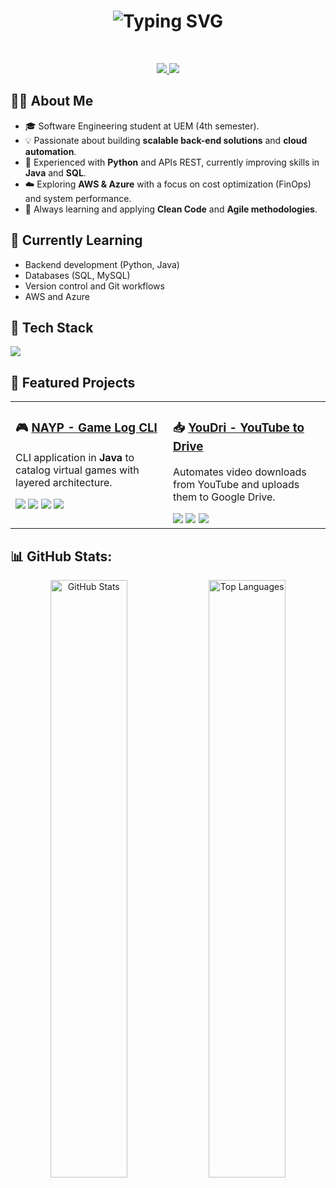 <h1 align="center">
  <img src="https://readme-typing-svg.demolab.com?font=Fira+Code&weight=700&size=32&pause=1000&color=FFFFFF&center=true&vCenter=true&width=800&lines=Welcome+to+my+GitHub+Profile%21;I'm+Matheus+Frazatto!" alt="Typing SVG" />
</h1>

<br>

<p align="center">
  <a href="mailto:matheusfrazattodias@gmail.com">
    <img src="https://img.shields.io/badge/Email-D14836?style=for-the-badge&logo=gmail&logoColor=white" />
  </a>
  <a href="https://www.linkedin.com/in/matheus-frazatto-dias-093ba5338/" target="_blank">
    <img src="https://img.shields.io/badge/LinkedIn-0077B5?style=for-the-badge&logo=linkedin&logoColor=white" />
  </a>
</p>

## 👨‍💻 About Me
- 🎓 Software Engineering student at UEM (4th semester).
- 💡 Passionate about building **scalable back-end solutions** and **cloud automation**.
- 🐍 Experienced with **Python** and APIs REST, currently improving skills in **Java** and **SQL**.
- ☁️ Exploring **AWS & Azure** with a focus on cost optimization (FinOps) and system performance.
- 🚀 Always learning and applying **Clean Code** and **Agile methodologies**.

## 🌱 Currently Learning
- Backend development (Python, Java)
- Databases (SQL, MySQL)
- Version control and Git workflows
- AWS and Azure

## 🚀 Tech Stack

<p align="left">
  <a href="https://skillicons.dev">
    <img src="https://skillicons.dev/icons?i=python,java,javascript,sqlite,git,docker,linux" />
  </a>
</p>

## 📌 Featured Projects

<table align="center">
  <tr>
    <td width="50%" valign="top">
      <h3>🎮 <a href="https://github.com/MatheusFrazatto/NAYP---Game_Log_CLI">NAYP - Game Log CLI</a></h3>
      <p>CLI application in <b>Java</b> to catalog virtual games with layered architecture.</p>
      <img src="https://img.shields.io/badge/Java-17+-orange?style=for-the-badge&logo=java" />
      <img src="https://img.shields.io/badge/Maven-3.8+-red?style=for-the-badge&logo=apache-maven" />
      <img src="https://img.shields.io/badge/SQLite-003B57?style=for-the-badge&logo=sqlite" />
      <img src="https://img.shields.io/badge/RAWG_API-000000?style=for-the-badge" />
    </td>
    <td width="50%" valign="top">
      <h3>📥 <a href="https://github.com/MatheusFrazatto/YouDri---Youtube_To_Drive">YouDri - YouTube to Drive</a></h3>
      <p>Automates video downloads from YouTube and uploads them to Google Drive.</p>
      <img src="https://img.shields.io/badge/Python-3.7+-blue?style=for-the-badge&logo=python" />
      <img src="https://img.shields.io/badge/yt--dlp-FF0000?style=for-the-badge&logo=youtube" />
      <img src="https://img.shields.io/badge/Google%20Drive-4285F4?style=for-the-badge&logo=googledrive&logoColor=white" />
    </td>
  </tr>
</table>

## 📊 GitHub Stats:
<p align="center">
  <img src="https://github-readme-stats.vercel.app/api?username=MatheusFrazatto&theme=transparent&hide_border=true&show_icons=true&include_all_commits=true&count_private=true" width="49.5%" alt="GitHub Stats" />
  <img src="https://github-readme-stats.vercel.app/api/top-langs/?username=MatheusFrazatto&theme=transparent&hide_border=true&layout=compact" width="49.5%" alt="Top Languages" />
</p>

